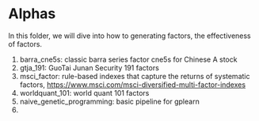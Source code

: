 # Alphas

In this folder, we will dive into how to generating factors, the effectiveness of factors. 

1. barra_cne5s: classic barra series factor cne5s for Chinese A stock
2. gtja_191: GuoTai Junan Security 191 factors
3. msci_factor: rule-based indexes that capture the returns of systematic factors,
https://www.msci.com/msci-diversified-multi-factor-indexes
4. worldquant_101: world quant 101 factors
5. naive_genetic_programming: basic pipeline for gplearn
6.
